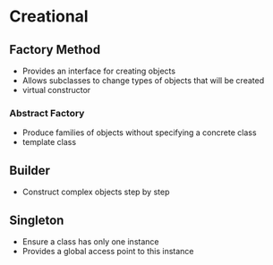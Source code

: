 # Creational
## Factory Method
- Provides an interface for creating objects
- Allows subclasses to change types of objects that will be created
- virtual constructor
### Abstract Factory
- Produce families of objects without specifying a concrete class
- template class
## Builder
- Construct complex objects step by step

## Singleton
- Ensure a class has only one instance
- Provides a global access point to this instance

